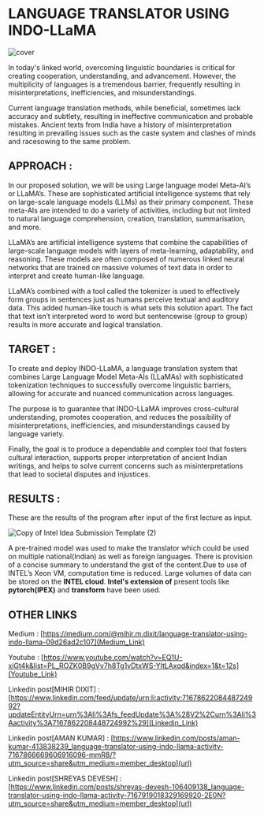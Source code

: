 # LANGUAGE TRANSLATOR USING INDO-LLaMA

![cover](https://github.com/ShreyasDevesh/BOLT/assets/77879410/9f15c8c9-d0d6-472c-b396-cf075c3d31be)

In today's linked world, overcoming linguistic boundaries is critical for creating cooperation, understanding, and advancement. However, the multiplicity of languages is a tremendous barrier, frequently resulting in misinterpretations, inefficiencies, and misunderstandings. 


Current language translation methods, while beneficial, sometimes lack accuracy and subtlety, resulting in ineffective communication and probable mistakes. Ancient texts from India have a history of misinterpretation resulting in prevailing issues such as the caste system and clashes of minds and racesowing to the same problem. 

## APPROACH :

In our proposed solution, we will be using Large language model Meta-AI’s or LLaMA’s. These are sophisticated artificial intelligence systems that rely on large-scale language models (LLMs) as their primary component. These meta-AIs are intended to do a variety of activities, including but not limited to natural language comprehension, creation, translation, summarisation, and more.

LLaMA’s are artificial intelligence systems that combine the capabilities of large-scale language models with layers of meta-learning, adaptability, and reasoning. These models are often composed of numerous linked neural networks that are trained on massive volumes of text data in order to interpret and create human-like language.

LLaMA’s combined with a tool called the tokenizer is used to effectively form groups in sentences just as humans perceive textual and auditory data. This added human-like touch is what sets this solution apart. The fact that text isn’t interpreted word to word but sentencewise  (group to group) results in more accurate and logical translation. 


## TARGET :

To create and deploy INDO-LLaMA, a language translation system that combines Large Language Model Meta-AIs (LLaMAs) with sophisticated tokenization techniques to successfully overcome linguistic barriers, allowing for accurate and nuanced communication across languages. 

The purpose is to guarantee that INDO-LLaMA improves cross-cultural understanding, promotes cooperation, and reduces the possibility of misinterpretations, inefficiencies, and misunderstandings caused by language variety. 

Finally, the goal is to produce a dependable and complex tool that fosters cultural interaction, supports proper interpretation of ancient Indian writings, and helps to solve current concerns such as misinterpretations that lead to societal disputes and injustices.

## RESULTS :

These are the results of the program after input of the first lecture as input. 

![Copy of Intel Idea Submission Template (2)](https://github.com/ShreyasDevesh/BOLT/assets/77879410/fa5f624f-7b87-4f60-b65a-eb32ed495418)



A pre-trained model was used to make the translator which could be used on multiple national(Indian) as well as foreign languages. There is provision of a concise summary to understand the gist of the content.Due to use of INTEL’s Xeon VM, computation time is reduced. Large volumes of data can be stored on the **INTEL cloud**. **Intel's extension of** present tools like **pytorch(IPEX)** and **transform** have been used.

## OTHER LINKS

Medium : [https://medium.com/@mihir.m.dixit/language-translator-using-indo-llama-09d26ad2c107](Medium_Link)

Youtube : [https://www.youtube.com/watch?v=EQ1U-xiGt4k&list=PL_ROZK0B9gVv7h8Tg1vDtxWS-YltLAxqd&index=1&t=12s](Youtube_Link)

Linkedin post[MIHIR DIXIT] : [https://www.linkedin.com/feed/update/urn:li:activity:7167862208448724992?updateEntityUrn=urn%3Ali%3Afs_feedUpdate%3A%28V2%2Curn%3Ali%3Aactivity%3A7167862208448724992%29](Linkedin_Link)

Linkedin post[AMAN KUMAR] : [https://www.linkedin.com/posts/aman-kumar-413838239_language-translator-using-indo-llama-activity-7167866669606916096-mmR8/?utm_source=share&utm_medium=member_desktop](url)

Linkedin post[SHREYAS DEVESH] : [https://www.linkedin.com/posts/shreyas-devesh-106409138_language-translator-using-indo-llama-activity-7167919018329169920-2E0N?utm_source=share&utm_medium=member_desktop](url)
